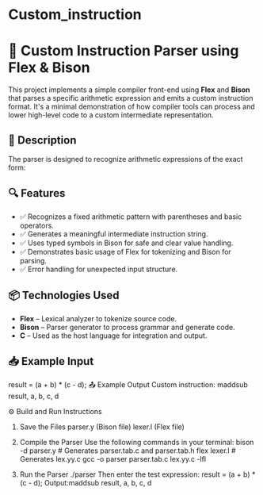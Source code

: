 # Custom_instruction
# 🧮 Custom Instruction Parser using Flex & Bison

This project implements a simple compiler front-end using **Flex** and **Bison** that parses a specific arithmetic expression and emits a custom instruction format. It's a minimal demonstration of how compiler tools can process and lower high-level code to a custom intermediate representation.

## 📄 Description

The parser is designed to recognize arithmetic expressions of the exact form:


## 🔍 Features

- ✅ Recognizes a fixed arithmetic pattern with parentheses and basic operators.
- ✅ Generates a meaningful intermediate instruction string.
- ✅ Uses typed symbols in Bison for safe and clear value handling.
- ✅ Demonstrates basic usage of Flex for tokenizing and Bison for parsing.
- ✅ Error handling for unexpected input structure.


## 📦 Technologies Used

- **Flex** – Lexical analyzer to tokenize source code.
- **Bison** – Parser generator to process grammar and generate code.
- **C** – Used as the host language for integration and output.

## 📥 Example Input
result = (a + b) * (c - d);
📤 Example Output 
Custom instruction: maddsub result, a, b, c, d

⚙️ Build and Run Instructions
1. Save the Files
parser.y (Bison file)
lexer.l (Flex file)

2. Compile the Parser
Use the following commands in your terminal:
bison -d parser.y         # Generates parser.tab.c and parser.tab.h
flex lexer.l              # Generates lex.yy.c
gcc -o parser parser.tab.c lex.yy.c -lfl
3. Run the Parser
   ./parser
Then enter the test expression:
result = (a + b) * (c - d);
Output:maddsub result, a, b, c, d
